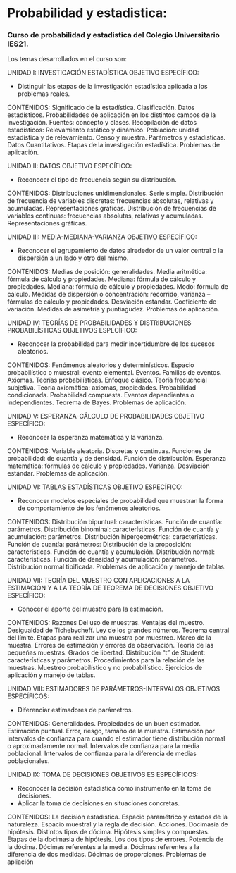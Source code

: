 # Probabilidad y estadistica:

### Curso de probabilidad y estadistica del Colegio Universitario IES21.

Los temas desarrollados en el curso son:

UNIDAD I: INVESTIGACIÓN ESTADÍSTICA
OBJETIVO ESPECÍFICO:
- Distinguir las etapas de la investigación estadística aplicada a los problemas reales.

CONTENIDOS: Significado de la estadística. Clasificación. Datos estadísticos. Probabilidades de aplicación
en los distintos campos de la investigación. Fuentes: concepto y clases. Recopilación de datos estadísticos:
Relevamiento estático y dinámico. Población: unidad estadística y de relevamiento. Censo y muestra.
Parámetros y estadísticas. Datos Cuantitativos. Etapas de la investigación estadística. Problemas de
aplicación.

UNIDAD II: DATOS
OBJETIVO ESPECÍFICO:
- Reconocer el tipo de frecuencia según su distribución.

CONTENIDOS: Distribuciones unidimensionales. Serie simple. Distribución de frecuencia de variables
discretas: frecuencias absolutas, relativas y acumuladas. Representaciones gráficas. Distribución de
frecuencias de variables continuas: frecuencias absolutas, relativas y acumuladas. Representaciones
gráficas.

UNIDAD III: MEDIA-MEDIANA-VARIANZA
OBJETIVO ESPECÍFICO:
- Reconocer el agrupamiento de datos alrededor de un valor central o la dispersión a un lado y otro del
mismo.

CONTENIDOS: Medias de posición: generalidades. Media aritmética: fórmula de cálculo y propiedades.
Mediana: fórmula de cálculo y propiedades. Mediana: fórmula de cálculo y propiedades. Modo: fórmula de
cálculo. Medidas de dispersión o concentración: recorrido, varianza – fórmulas de cálculo y propiedades.
Desviación estándar. Coeficiente de variación. Medidas de asimetría y puntiagudez. Problemas de
aplicación.

UNIDAD IV: TEORÍAS DE PROBABILIDADES Y DISTRIBUCIONES PROBABILÍSTICAS
OBJETIVOS ESPECÍFICO:
- Reconocer la probabilidad para medir incertidumbre de los sucesos aleatorios.

CONTENIDOS: Fenómenos aleatorios y determinísticos. Espacio probabilístico o muestral: evento
elemental. Eventos. Familias de eventos. Axiomas. Teorías probabilísticas. Enfoque clásico. Teoría
frecuencial subjetiva. Teoría axiomática: axiomas, propiedades. Probabilidad condicionada. Probabilidad
compuesta. Eventos dependientes o independientes. Teorema de Bayes. Problemas de aplicación.

UNIDAD V: ESPERANZA-CÁLCULO DE PROBABILIDADES
OBJETIVO ESPECÍFICO:
- Reconocer la esperanza matemática y la varianza.

CONTENIDOS: Variable aleatoria. Discretas y continuas. Funciones de probabilidad: de cuantía y de
densidad. Función de distribución. Esperanza matemática: fórmulas de cálculo y propiedades. Varianza.
Desviación estándar. Problemas de aplicación.

UNIDAD VI: TABLAS ESTADÍSTICAS
OBJETIVO ESPECÍFICO: 
- Reconocer modelos especiales de probabilidad que muestran la forma de comportamiento de los
fenómenos aleatorios.

CONTENIDOS: Distribución bipuntual: características. Función de cuantía: parámetros. Distribución
binominal: características. Función de cuantía y acumulación: parámetros. Distribución hipergeométrica:
características. Función de cuantía: parámetros: Distribución de la proposición: características. Función de
cuantía y acumulación. Distribución normal: características. Función de densidad y acumulación:
parámetros. Distribución normal tipificada. Problemas de aplicación y manejo de tablas.

UNIDAD VII: TEORÍA DEL MUESTRO CON APLICACIONES A LA ESTIMACIÓN Y A LA TEORÍA DE
TEOREMA DE DECISIONES
OBJETIVO ESPECÍFICO:
- Conocer el aporte del muestro para la estimación.

CONTENIDOS: Razones Del uso de muestras. Ventajas del muestro. Desigualdad de Tichebycheff. Ley de
los grandes números. Teorema central del límite. Etapas para realizar una muestra por muestreo. Mareo de
la muestra. Errores de estimación y errores de observación. Teoría de las pequeñas muestras. Grados de
libertad. Distribución “t” de Student: características y parámetros. Procedimientos para la relación de las
muestras. Muestreo probabilístico y no probabilístico. Ejercicios de aplicación y manejo de tablas.

UNIDAD VIII: ESTIMADORES DE PARÁMETROS-INTERVALOS
OBJETIVOS ESPECÍFICOS:
- Diferenciar estimadores de parámetros.

CONTENIDOS: Generalidades. Propiedades de un buen estimador. Estimación puntual. Error, riesgo,
tamaño de la muestra. Estimación por intervalos de confianza para cuando el estimador tiene distribución
normal o aproximadamente normal. Intervalos de confianza para la media poblacional. Intervalos de
confianza para la diferencia de medias poblacionales.

UNIDAD IX: TOMA DE DECISIONES
OBJETIVOS ES ESPECÍFICOS:
- Reconocer la decisión estadística como instrumento en la toma de decisiones.
- Aplicar la toma de decisiones en situaciones concretas.

CONTENIDOS: La decisión estadística. Espacio paramétrico y estados de la naturaleza. Espacio muestral y
la regla de decisión. Acciones. Docimasia de hipótesis. Distintos tipos de dócima. Hipótesis simples y
compuestas. Etapas de la docimasia de hipótesis. Los dos tipos de errores. Potencia de la dócima. Dócimas
referentes a la media. Dócimas referentes a la diferencia de dos medidas. Dócimas de proporciones.
Problemas de apliación
